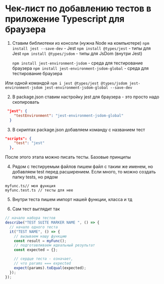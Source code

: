 # Чек-лист по добавлению тестов в приложение Typescript для браузера

1. Ставим библиотеки из консоли (нужна Node на компьютере)
   `npm install jest --save-dev` - Jest
   `npm install @types/jest` - типы для Jest
   `npm install @types/jsdom` - типы для JsDom (внутри Jest)

   `npm install jest-environment-jsdom` - среда для тестирование браузера
   `npm install jest-environment-jsdom-global` - среда для тестирование браузера

Или одной командой
`npm i jest @types/jest @types/jsdom jest-environment-jsdom jest-environment-jsdom-global --save-dev`

2. В package.json ставим настройку jest для браузера - это просто надо скопировать

```json
 "jest": {
    "testEnvironment": "jest-environment-jsdom-global"
  }
```

3. В скриптах package.json добавляем команду с названием тест

```json
"scripts": {
    "test": "jest"
  },
```

После этого этапа можно писать тесты. Базовые принципы

4. Рядом с тестируемым файлов пишем файл с таким же именем, но добавляем test перед расширением. Если много, то можно создать папку tests, но рядом

```
myfunc.ts// моя функция
myfunc.test.ts // тесты для нее
```

5. Внутри теста пишем импорт нашей функции, класса и тд

6. Сам тест выглядит так

```typescript
// начало набора тестов
describe("TEST SUITE MARKER NAME ", () => {
  // начало одного теста
  it("TEST NAME", () => {
    // вызываем нашу функцию
    const result = myFunc();
    // подготавливаем идеальный результат
    const expected = {};

    // сердце теста - означает,
    // что params === expected
    expect(params).toEqual(expected);
  });
});
```
